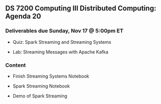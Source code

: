 ## DS 7200 Computing III Distributed Computing: Agenda 20


### Deliverables due Sunday, Nov 17 @ 5:00pm ET

- Quiz: Spark Streaming and Streaming Systems

- Lab: Streaming Messages with Apache Kafka


### Content

- Finish Streaming Systems Notebook

- Spark Streaming Notebook

- Demo of Spark Streaming
